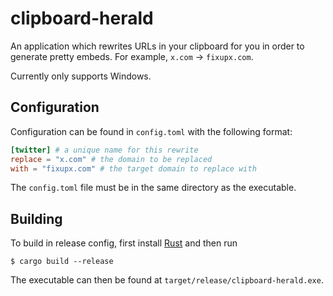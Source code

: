 # clipboard-herald

An application which rewrites URLs in your clipboard for you in order to generate pretty embeds. For example, `x.com` -> `fixupx.com`.

Currently only supports Windows.

## Configuration

Configuration can be found in `config.toml` with the following format:

```toml
[twitter] # a unique name for this rewrite
replace = "x.com" # the domain to be replaced
with = "fixupx.com" # the target domain to replace with
```

The `config.toml` file must be in the same directory as the executable.

## Building

To build in release config, first install [Rust](https://www.rust-lang.org/) and then run

```shell
$ cargo build --release
```

The executable can then be found at `target/release/clipboard-herald.exe`. 

